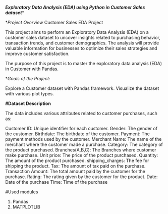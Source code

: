 ***Exploratory Data Analysis (EDA) using Python in Customer Sales dataset****

**Project Overview*
Customer Sales EDA Project

This project aims to perform an Exploratory Data Analysis (EDA) on a customer sales dataset to uncover insights related to purchasing behavior, transaction trends, and customer demographics.
The analysis will provide valuable information for businesses to optimize their sales strategies and improve customer satisfaction.

The purpose of this project is to master the exploratory data analysis (EDA) in Customer with Pandas.

**Goals of the Project:*

Explore a Customer dataset with Pandas framework.
Visualize the dataset with various plot types.

**#Dataset Description**

The data includes various attributes related to customer purchases, such as:

Customer ID: Unique identifier for each customer.
Gender:  The gender of the customer.
Birthdate:  The birthdate of the customer.
Payment:   The payment methods used by the customer.
Merchant Name:  The name of the merchant where the customer made a purchase.
Category:  The category of the product purchased.
Branches(A,B,C): The Branches where customer make purchase.
Unit price:   The price of the product purchased.
Quantity: The amount of the product purchased.
shipping_charges: The fee for shipping the product.
Tax: The amount of tax paid on the purchase.
Transaction Amount:  The total amount paid by the customer for the purchase.
Rating:  The rating given by the customer for the product.
Date: Date of the purchase
Time: Time of the purchase

#Used modules
1) Pandas
2) MATPLOTLIB
